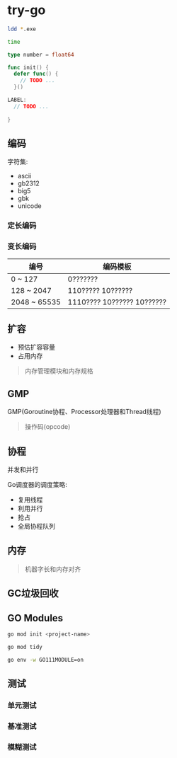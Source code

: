 # try-go

```sh
ldd *.exe

time 

```

```go
type number = float64

func init() {
  defer func() {
    // TODO ...
  }()

LABEL:
  // TODO ...
  
}

```

## 编码

字符集:

- ascii
- gb2312
- big5
- gbk
- unicode

### 定长编码

### 变长编码

| 编号  | 编码模板 |
| ---   |  ---    |
| 0 ~ 127 | 0??????? |
| 128 ~ 2047 | 110????? 10?????? |
| 2048 ~ 65535 | 1110???? 10?????? 10?????? |

## 扩容

- 预估扩容容量
- 占用内存

> 内存管理模块和内存规格

## GMP

GMP(Goroutine协程、Processor处理器和Thread线程)

> 操作码(opcode)

## 协程

并发和并行

Go调度器的调度策略:
  
- 复用线程
- 利用并行
- 抢占
- 全局协程队列

## 内存

> 机器字长和内存对齐

## GC垃圾回收

## GO Modules

```sh
go mod init <project-name>

go mod tidy

go env -w GO111MODULE=on

```

## 测试

### 单元测试

### 基准测试

### 模糊测试
